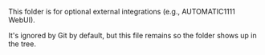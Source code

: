 This folder is for optional external integrations (e.g., AUTOMATIC1111 WebUI).

It's ignored by Git by default, but this file remains so the folder shows up in the tree.

